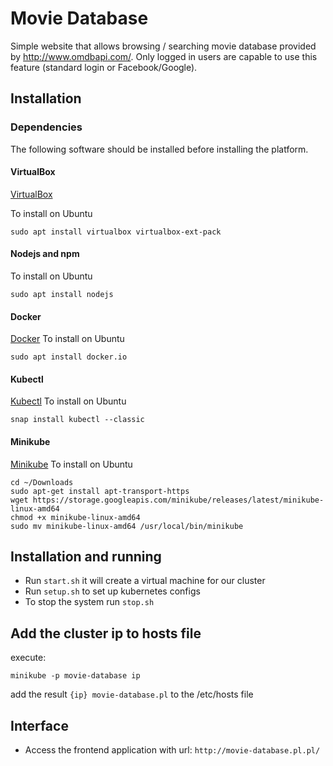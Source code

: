 # Movie Database

Simple website that allows browsing / searching movie database provided by
http://www.omdbapi.com/. Only logged in users are capable to use this feature (standard
login or Facebook/Google).

## Installation
### Dependencies
The following software should be installed before installing the platform.

#### VirtualBox

[VirtualBox](https://www.virtualbox.org/wiki/Downloads)

To install on Ubuntu
```
sudo apt install virtualbox virtualbox-ext-pack
```

#### Nodejs and npm

To install on Ubuntu
```
sudo apt install nodejs
```

#### Docker
[Docker](https://docs.docker.com/get-docker/)
To install on Ubuntu
```
sudo apt install docker.io
```

#### Kubectl
[Kubectl](https://kubernetes.io/docs/tasks/tools/install-kubectl/)
To install on Ubuntu
```
snap install kubectl --classic
```

#### Minikube
[Minikube](https://minikube.sigs.k8s.io/docs/start/)
To install on Ubuntu
```
cd ~/Downloads
sudo apt-get install apt-transport-https
wget https://storage.googleapis.com/minikube/releases/latest/minikube-linux-amd64
chmod +x minikube-linux-amd64
sudo mv minikube-linux-amd64 /usr/local/bin/minikube
```

## Installation and running
* Run `start.sh` it will create a virtual machine for our cluster
* Run `setup.sh` to set up kubernetes configs
* To stop the system run `stop.sh`

## Add the cluster ip to hosts file
execute: 
```shell script
minikube -p movie-database ip
```
add the result `{ip} movie-database.pl` to the /etc/hosts file 

## Interface
* Access the frontend application with url: `http://movie-database.pl.pl/`
